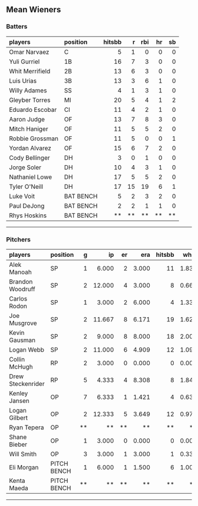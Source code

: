 ## Mean Wieners

### Batters

 
|players         |position  | hitsbb|  r| rbi| hr| sb| 
|:---------------|:---------|------:|--:|---:|--:|--:| 
|Omar Narvaez    |C         |      5|  1|   0|  0|  0| 
|Yuli Gurriel    |1B        |     16|  7|   3|  0|  0| 
|Whit Merrifield |2B        |     13|  6|   3|  0|  0| 
|Luis Urias      |3B        |     13|  3|   6|  1|  0| 
|Willy Adames    |SS        |      4|  1|   3|  1|  0| 
|Gleyber Torres  |MI        |     20|  5|   4|  1|  2| 
|Eduardo Escobar |CI        |     11|  4|   2|  1|  0| 
|Aaron Judge     |OF        |     13|  7|   8|  3|  0| 
|Mitch Haniger   |OF        |     11|  5|   5|  2|  0| 
|Robbie Grossman |OF        |     11|  5|   0|  0|  1| 
|Yordan Alvarez  |OF        |     15|  6|   7|  2|  0| 
|Cody Bellinger  |DH        |      3|  0|   1|  0|  0| 
|Jorge Soler     |DH        |     10|  4|   3|  1|  0| 
|Nathaniel Lowe  |DH        |     17|  5|   5|  2|  0| 
|Tyler O'Neill   |DH        |     17| 15|  19|  6|  1| 
|Luke Voit       |BAT BENCH |      5|  2|   3|  2|  0| 
|Paul DeJong     |BAT BENCH |      2|  2|   1|  1|  0| 
|Rhys Hoskins    |BAT BENCH |     **| **|  **| **| **| 

* * *

### Pitchers

 
|players           |position    |  g|     ip| er|   era| hitsbb|  whip| so|  w| sv| 
|:-----------------|:-----------|--:|------:|--:|-----:|------:|-----:|--:|--:|--:| 
|Alek Manoah       |SP          |  1|  6.000|  2| 3.000|     11| 1.833|  7|  1|  0| 
|Brandon Woodruff  |SP          |  2| 12.000|  4| 3.000|      8| 0.667| 17|  0|  0| 
|Carlos Rodon      |SP          |  1|  3.000|  2| 6.000|      4| 1.333|  6|  0|  0| 
|Joe Musgrove      |SP          |  2| 11.667|  8| 6.171|     19| 1.629| 10|  1|  0| 
|Kevin Gausman     |SP          |  2|  9.000|  8| 8.000|     18| 2.000| 10|  0|  0| 
|Logan Webb        |SP          |  2| 11.000|  6| 4.909|     12| 1.091| 12|  0|  0| 
|Collin McHugh     |RP          |  2|  3.000|  0| 0.000|      0| 0.000|  2|  0|  0| 
|Drew Steckenrider |RP          |  5|  4.333|  4| 8.308|      8| 1.846|  1|  0|  2| 
|Kenley Jansen     |OP          |  7|  6.333|  1| 1.421|      4| 0.632| 10|  2|  3| 
|Logan Gilbert     |OP          |  2| 12.333|  5| 3.649|     12| 0.973|  9|  1|  0| 
|Ryan Tepera       |OP          | **|     **| **|    **|     **|    **| **| **| **| 
|Shane Bieber      |OP          |  1|  3.000|  0| 0.000|      0| 0.000|  3|  0|  0| 
|Will Smith        |OP          |  3|  3.000|  1| 3.000|      1| 0.333|  5|  0|  1| 
|Eli Morgan        |PITCH BENCH |  1|  6.000|  1| 1.500|      6| 1.000|  3|  1|  0| 
|Kenta Maeda       |PITCH BENCH | **|     **| **|    **|     **|    **| **| **| **| 


* * *


